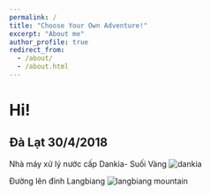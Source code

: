 ```yaml
---
permalink: /
title: "Choose Your Own Adventure!"
excerpt: "About me"
author_profile: true
redirect_from: 
  - /about/
  - /about.html
---
```

Hi!
======

Đà Lạt 30/4/2018
---
Nhà máy xử lý nước cấp Dankia- Suối Vàng
![dankia](https://instagram.fsgn5-1.fna.fbcdn.net/vp/5ed6bc4a0f6387e7826ab185427ce120/5CC520AD/t51.2885-15/sh0.08/e35/s640x640/34068674_375609009589045_8691861218270380032_n.jpg?_nc_ht=instagram.fsgn5-1.fna.fbcdn.net)

Đường lên đỉnh Langbiang
![langbiang mountain](https://instagram.fsgn2-2.fna.fbcdn.net/vp/00f9cfb4d582b25ada0c0d1fe293e96b/5CBD0759/t51.2885-15/sh0.08/e35/s640x640/33546092_176208343067021_6103670207228674048_n.jpg?_nc_ht=instagram.fsgn2-2.fna.fbcdn.net)

